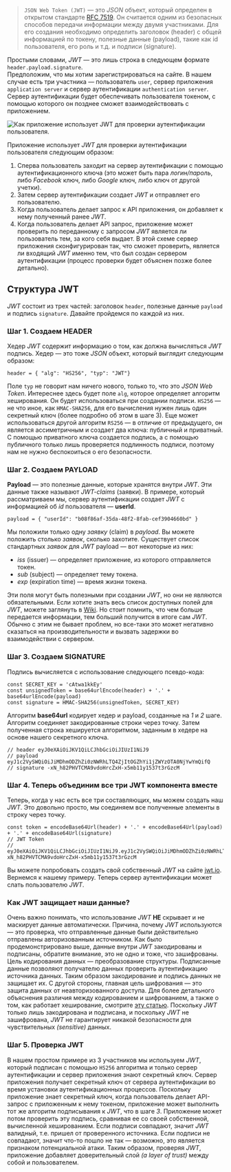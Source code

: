 > `JSON Web Token (JWT)` — это _JSON_ объект, который определен в открытом стандарте [RFC 7519](https://tools.ietf.org/html/rfc7519). Он считается одним из безопасных способов передачи информации между двумя участниками. Для его создания необходимо определить заголовок (header) с общей информацией по токену, полезные данные (payload), такие как id пользователя, его роль и т.д. и подписи (signature).  

Простыми словами, _JWT_ — это лишь строка в следующем формате `header.payload.signature`.  
Предположим, что мы хотим зарегистрироваться на сайте. В нашем случае есть три участника — пользователь `user`, сервер приложения `application server` и сервер аутентификации `authentication server`. Сервер аутентификации будет обеспечивать пользователя токеном, с помощью которого он позднее сможет взаимодействовать с приложением.

  

![Как приложение использует JWT для проверки аутентификации пользователя.](https://habrastorage.org/r/w1560/getpro/habr/post_images/4e6/230/2d9/4e62302d99ae5382cfa1842a7d8e02da.png)

  

Приложение использует _JWT_ для проверки аутентификации пользователя следующим образом:

  

1. Сперва пользователь заходит на сервер аутентификации с помощью аутентификационного ключа (это может быть пара _логин/пароль_, либо _Facebook_ ключ, либо _Google_ ключ, либо ключ от другой учетки).
2. Затем сервер аутентификации создает _JWT_ и отправляет его пользователю.
3. Когда пользователь делает запрос к API приложения, он добавляет к нему полученный ранее _JWT_.
4. Когда пользователь делает API запрос, приложение может проверить по переданному с запросом _JWT_ является ли пользователь тем, за кого себя выдает. В этой схеме сервер приложения сконфигурирован так, что сможет проверить, является ли входящий _JWT_ именно тем, что был создан сервером аутентификации (процесс проверки будет объяснен позже более детально).

  

## Структура JWT

  

_JWT_ состоит из трех частей: заголовок `header`, полезные данные `payload` и подпись `signature`. Давайте пройдемся по каждой из них.

  

### Шаг 1. Создаем HEADER

  

Хедер _JWT_ содержит информацию о том, как должна вычисляться _JWT_ подпись. Хедер — это тоже _JSON_ объект, который выглядит следующим образом:

  

```
header = { "alg": "HS256", "typ": "JWT"}
```

  

Поле `typ` не говорит нам ничего нового, только то, что это _JSON Web Token_. Интереснее здесь будет поле `alg`, которое определяет алгоритм хеширования. Он будет использоваться при создании подписи. `HS256` — не что иное, как `HMAC-SHA256`, для его вычисления нужен лишь один секретный ключ (более подробно об этом в шаге 3). Еще может использоваться другой алгоритм `RS256` — в отличие от предыдущего, он является ассиметричным и создает два ключа: публичный и приватный. С помощью приватного ключа создается подпись, а с помощью публичного только лишь проверяется подлинность подписи, поэтому нам не нужно беспокоиться о его безопасности.

  

### Шаг 2. Создаем PAYLOAD

  

**Payload** — это полезные данные, которые хранятся внутри _JWT_. Эти данные также называют _JWT-claims_ (заявки). В примере, который рассматриваем мы, сервер аутентификации создает _JWT_ с информацией об _id_ пользователя — **userId**.

  

```
payload = { "userId": "b08f86af-35da-48f2-8fab-cef3904660bd" }
```

  

Мы положили только одну _заявку_ (claim) в _payload_. Вы можете положить столько _заявок_, сколько захотите. Существует список стандартных _заявок_ для _JWT_ payload — вот некоторые из них:

  

- _iss_ (issuer) — определяет приложение, из которого отправляется токен.
- _sub_ (subject) — определяет тему токена.
- _exp_ (expiration time) — время жизни токена.

  

Эти поля могут быть полезными при создании _JWT_, но они не являются обязательными. Если хотите знать весь список доступных полей для _JWT_, можете заглянуть в [Wiki](https://en.wikipedia.org/wiki/JSON_Web_Token#Standard_fields). Но стоит помнить, что чем больше передается информации, тем больший получится в итоге сам _JWT_. Обычно с этим не бывает проблем, но все-таки это может негативно сказаться на производительности и вызвать задержки во взаимодействии с сервером.

  

### Шаг 3. Создаем SIGNATURE

  

Подпись вычисляется с использование следующего псевдо-кода:

  

```
const SECRET_KEY = 'cAtwa1kkEy'
const unsignedToken = base64urlEncode(header) + '.' + base64urlEncode(payload)
const signature = HMAC-SHA256(unsignedToken, SECRET_KEY)
```

  

Алгоритм **base64url** кодирует хедер и payload, созданные на _1_ и _2_ шаге. Алгоритм соединяет закодированные строки через точку. Затем полученная строка хешируется алгоритмом, заданным в хедере на основе нашего секретного ключа.

  

```
// header eyJ0eXAiOiJKV1QiLCJhbGciOiJIUzI1NiJ9
// payload eyJ1c2VySWQiOiJiMDhmODZhZi0zNWRhLTQ4ZjItOGZhYi1jZWYzOTA0NjYwYmQifQ
// signature -xN_h82PHVTCMA9vdoHrcZxH-x5mb11y1537t3rGzcM
```

  

### Шаг 4. Теперь объединим все три JWT компонента вместе

  

Теперь, когда у нас есть все три составляющих, мы можем создать наш _JWT_. Это довольно просто, мы соединяем все полученные элементы в строку через точку.

  

```
const token = encodeBase64Url(header) + '.' + encodeBase64Url(payload) + '.' + encodeBase64Url(signature)
// JWT Token
// eyJ0eXAiOiJKV1QiLCJhbGciOiJIUzI1NiJ9.eyJ1c2VySWQiOiJiMDhmODZhZi0zNWRhLTQ4ZjItOGZhYi1jZWYzOTA0NjYwYmQifQ.-xN_h82PHVTCMA9vdoHrcZxH-x5mb11y1537t3rGzcM
```

  

Вы можете попробовать создать свой собственный _JWT_ на сайте [jwt.io](https://jwt.io/).  
Вернемся к нашему примеру. Теперь сервер аутентификации может слать пользователю _JWT_.

  

### Как JWT защищает наши данные?

  

Очень важно понимать, что использование _JWT_ **НЕ** скрывает и не маскирует данные автоматически. Причина, почему _JWT_ используются — это проверка, что отправленные данные были действительно отправлены авторизованным источником. Как было продемонстрировано выше, данные внутри _JWT_ закодированы и подписаны, обратите внимание, это не одно и тоже, что зашифрованы. Цель кодирования данных — преобразование структуры. Подписанные данные позволяют получателю данных проверить аутентификацию источника данных. Таким образом закодирование и подпись данных не защищает их. С другой стороны, главная цель шифрования — это защита данных от неавторизованного доступа. Для более детального объяснения различия между кодированием и шифрованием, а также о том, как работает хеширование, смотрите [эту статью](https://danielmiessler.com/study/encoding-encryption-hashing-obfuscation/#encoding). Поскольку _JWT_ только лишь закодирована и подписана, и поскольку _JWT_ не зашифрована, _JWT_ не гарантирует никакой безопасности для чувствительных _(sensitive)_ данных.

### Шаг 5. Проверка JWT

  

В нашем простом примере из 3 участников мы используем _JWT_, который подписан с помощью `HS256` алгоритма и только сервер аутентификации и сервер приложения знают секретный ключ. Сервер приложения получает секретный ключ от сервера аутентификации во время установки аутентификационных процессов. Поскольку приложение знает секретный ключ, когда пользователь делает API-запрос с приложенным к нему токеном, приложение может выполнить тот же алгоритм подписывания к _JWT_, что в шаге _3_. Приложение может потом проверить эту подпись, сравнивая ее со своей собственной, вычисленной хешированием. Если подписи совпадают, значит _JWT_ валидный, т.е. пришел от проверенного источника. Если подписи не совпадают, значит что-то пошло не так — возможно, это является признаком потенциальной атаки. Таким образом, проверяя _JWT_, приложение добавляет доверительный слой _(a layer of trust)_ между собой и пользователем.